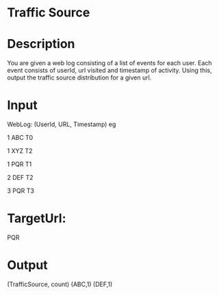 # Traffic Source
# Description
You are given a web log consisting of a list of events for each user. Each event consists of userId, url visited and timestamp of activity. Using this, output the traffic source distribution for a given url.

# Input
WebLog: (UserId, URL, Timestamp)
eg

1 ABC T0

1 XYZ T2

1 PQR T1

2 DEF T2

3 PQR T3

# TargetUrl:
PQR

# Output
(TrafficSource, count)
(ABC,1)
(DEF,1)
